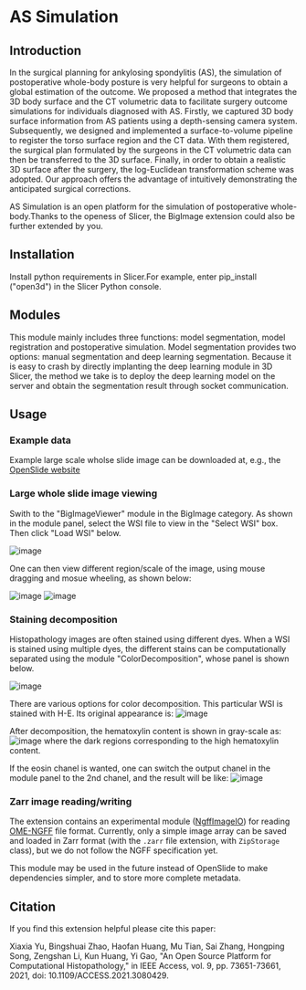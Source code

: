 # AS Simulation

## Introduction

In the surgical planning for ankylosing spondylitis (AS), the simulation of postoperative whole-body posture is very helpful for surgeons to obtain a global estimation of the outcome. We proposed a method that integrates the 3D body surface and the CT volumetric data to facilitate surgery outcome simulations for individuals diagnosed with AS. Firstly, we captured 3D body surface information from AS patients using a depth-sensing camera system. Subsequently, we designed and implemented a surface-to-volume pipeline to register the torso surface region and the CT data. With them registered, the surgical plan formulated by the surgeons in the CT volumetric data can then be transferred to the 3D surface. Finally, in order to obtain a realistic 3D surface after the surgery, the log-Euclidean transformation scheme was adopted. Our approach offers the advantage of intuitively demonstrating the anticipated surgical corrections.

AS Simulation is an open platform for the simulation of postoperative whole-body.Thanks to the openess of Slicer, the BigImage extension could also be further extended by you.

## Installation

Install python requirements in Slicer.For example, enter pip_install ("open3d") in the Slicer Python console.


## Modules
This module mainly includes three functions: model segmentation, model registration and postoperative simulation. Model segmentation provides two options: manual segmentation and deep learning segmentation. Because it is easy to crash by directly implanting the deep learning module in 3D Slicer, the method we take is to deploy the deep learning model on the server and obtain the segmentation result through socket communication.

## Usage

### Example data
Example large scale wholse slide image can be downloaded at, e.g., the
[OpenSlide
website](https://openslide.cs.cmu.edu/download/openslide-testdata/Aperio/CMU-1.svs
"Brightfield WSI")

### Large whole slide image viewing
Swith to the "BigImageViewer" module in the BigImage category. As shown in the module panel, select the WSI file to view in the "Select WSI" box. Then click "Load WSI" below.

![image](https://user-images.githubusercontent.com/920557/174559913-77ccaee3-5063-4fa5-b562-dd1ad3b24236.png)

One can then view different region/scale of the image, using mouse dragging and mosue wheeling, as shown below:

![image](https://user-images.githubusercontent.com/89077084/174545844-83a5f601-32ca-4d88-b328-b3a0cba0e922.png)
![image](https://user-images.githubusercontent.com/89077084/174545870-063ae0a8-2e3d-49bd-8d61-08ca19c5dbb6.png)

### Staining decomposition
Histopathology images are often stained using different dyes. When a WSI is stained using multiple dyes, the different stains can be computationally separated using the module "ColorDecomposition", whose panel is shown below.

![image](https://user-images.githubusercontent.com/920557/174555656-1e227e15-2110-4bf1-8b9d-74b1fdddc823.png)

There are various options for color decomposition. This particular WSI is stained with H-E. Its original appearance is:
![image](https://user-images.githubusercontent.com/920557/174556082-81738b77-87f5-4111-bf31-bbca18501501.png)

After decomposition, the hematoxylin content is shown in gray-scale as:
![image](https://user-images.githubusercontent.com/920557/174556323-eb064126-c40b-48a2-95bd-f4a0c77d60b3.png)
where the dark regions corresponding to the high hematoxylin content.

If the eosin chanel is wanted, one can switch the output chanel in the module panel to the 2nd chanel, and the result will be like:
![image](https://user-images.githubusercontent.com/920557/174556464-e4e1d6d0-f1c3-4222-ad68-f490a520ae98.png)

### Zarr image reading/writing

The extension contains an experimental module ([NgffImageIO](https://github.com/gaoyi/SlicerBigImage/blob/main/NgffImageIO/NgffImageIO.py))
for reading [OME-NGFF](https://ngff.openmicroscopy.org/latest/) file format. Currently, only a simple image array can be saved and loaded
in Zarr format (with the `.zarr` file extension, with `ZipStorage` class), but we do not follow the NGFF specification yet.

This module may be used in the future instead of OpenSlide to make dependencies simpler, and to store more complete metadata.

## Citation

If you find this extension helpful please cite this paper:

Xiaxia Yu, Bingshuai Zhao, Haofan Huang, Mu Tian, Sai Zhang, Hongping Song, Zengshan Li, Kun Huang, Yi Gao, "An Open Source Platform for Computational Histopathology," in IEEE Access, vol. 9, pp. 73651-73661, 2021, doi: 10.1109/ACCESS.2021.3080429.
